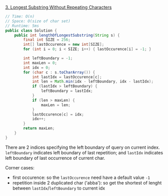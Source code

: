 [3. Longest Substring Without Repeating Characters](https://leetcode.com/problems/longest-substring-without-repeating-characters/)

```java
// Time: O(n)
// Space: O(size of char set)
// Runtime: 5ms
public class Solution {
    public int lengthOfLongestSubstring(String s) {
        final int SIZE = 256;
        int[] lastOccurence = new int[SIZE];
        for (int i = 0; i < SIZE; i++) { lastOccurence[i] = -1; }

        int leftBoundary = -1;
        int maxLen = 0;
        int idx = 0;
        for (char c : s.toCharArray()) {
            int lastIdx = lastOccurence[c];
            int len = Math.min(idx - leftBoundary, idx - lastIdx);
            if (lastIdx > leftBoundary) {
                leftBoundary = lastIdx;
            }
            if (len > maxLen) {
                maxLen = len;
            }
            lastOccurence[c] = idx;
            idx++;
        }
        return maxLen;
    }
}
```
There are 2 indices specifying the left boundary of query on current index. `leftBoundary` indicates left boundary of last repetition; and `lastIdx` indicates left boundary of last occurrence of current char.

Corner cases:
- first occurence: so the `lastOccurence` need have a default value `-1`
- repetition inside 2 duplicated char ('abba'): so get the shortest of lenght between `lastIdx`/`leftBoundary` to current idx
